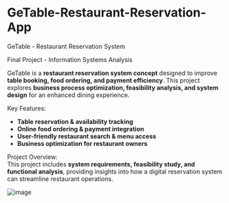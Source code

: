 # GeTable-Restaurant-Reservation-App
GeTable - Restaurant Reservation System  

Final Project - Information Systems Analysis  

GeTable is a **restaurant reservation system concept** designed to improve **table booking, food ordering, and payment efficiency**. This project explores **business process optimization, feasibility analysis, and system design** for an enhanced dining experience.  

Key Features: 
- **Table reservation & availability tracking**  
- **Online food ordering & payment integration**  
- **User-friendly restaurant search & menu access**  
- **Business optimization for restaurant owners**  

Project Overview:  
This project includes **system requirements, feasibility study, and functional analysis**, providing insights into how a digital reservation system can streamline restaurant operations.  

![image](https://github.com/user-attachments/assets/fdd4edc2-84e1-4d1e-8592-f94f3963384b)

